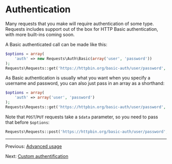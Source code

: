 Authentication
==============
Many requests that you make will require authentication of some type. Requests
includes support out of the box for HTTP Basic authentication, with more
built-ins coming soon.

A Basic authenticated call can be made like this:

```php
$options = array(
    'auth' => new Requests\Auth\Basic(array('user', 'password'))
);
Requests\Requests::get('https://httpbin.org/basic-auth/user/password', array(), $options);
```

As Basic authentication is usually what you want when you specify a username
and password, you can also just pass in an array as a shorthand:

```php
$options = array(
    'auth' => array('user', 'password')
);
Requests\Requests::get('https://httpbin.org/basic-auth/user/password', array(), $options);
```

Note that `POST`/`PUT` requests take a `$data` parameter, so you need to pass that
before `$options`:

```php
Requests\Requests::post('https://httpbin.org/basic-auth/user/password', array(), null, $options);
```

***

Previous: [Advanced usage](usage-advanced.md)

Next: [Custom authentification](authentication-custom.md)
